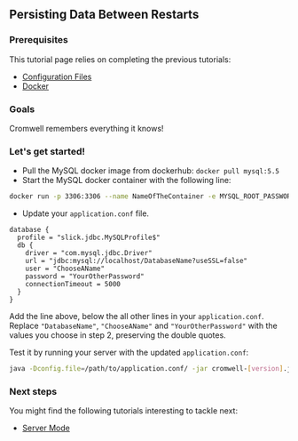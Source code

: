 ## Persisting Data Between Restarts

### Prerequisites

This tutorial page relies on completing the previous tutorials:

* [Configuration Files](ConfigurationFiles.md)
* [Docker](https://docs.docker.com/engine/installation/)

### Goals

Cromwell remembers everything it knows!

### Let's get started!

- Pull the MySQL docker image from dockerhub:
`docker pull mysql:5.5`
- Start the MySQL docker container with the following line:

```bash
docker run -p 3306:3306 --name NameOfTheContainer -e MYSQL_ROOT_PASSWORD=YourPassword-e MYSQL_DATABASE=DatabaseName -e MYSQL_USER=ChooseAName -e MYPASSWORD=YourOtherPassword -d mysql/mysql-server:latest
```

- Update your `application.conf` file.

```hocon
database {
  profile = "slick.jdbc.MySQLProfile$"
  db {
    driver = "com.mysql.jdbc.Driver"
    url = "jdbc:mysql://localhost/DatabaseName?useSSL=false"
    user = "ChooseAName"
    password = "YourOtherPassword"
    connectionTimeout = 5000
  }
}
```
Add the line above, below the all other lines in your `application.conf`. Replace `"DatabaseName"`, `"ChooseAName"` and `"YourOtherPassword"` with the values you choose in step 2, preserving the double quotes.

Test it by running your server with the updated `application.conf`:
```bash
java -Dconfig.file=/path/to/application.conf/ -jar cromwell-[version].jar ...
```

### Next steps

You might find the following tutorials interesting to tackle next:

* [Server Mode](ServerMode)

